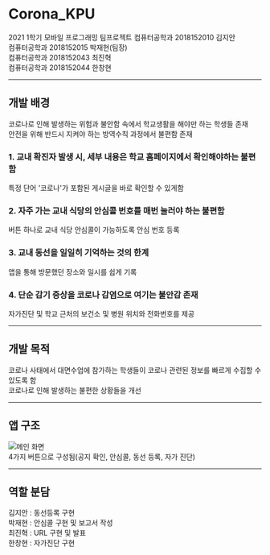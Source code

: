 # Corona_KPU
2021 1학기 모바일 프로그래밍 팀프로젝트
컴퓨터공학과 2018152010 김지안  
컴퓨터공학과 2018152015 박재현(팀장)  
컴퓨터공학과 2018152043 최진혁  
컴퓨터공학과 2018152044 한창현  
***  
## 개발 배경
코로나로 인해 발생하는 위험과 불안함 속에서 학교생활을 해야만 하는 학생들 존재  
안전을 위해 반드시 지켜야 하는 방역수칙 과정에서 불편함 존재  
### 1. 교내 확진자 발생 시, 세부 내용은 학교 홈페이지에서 확인해야하는 불편함  
특정 단어 '코로나'가 포함된 게시글을 바로 확인할 수 있게함  
### 2. 자주 가는 교내 식당의 안심콜 번호를 매번 눌러야 하는 불편함  
버튼 하나로 교내 식당 안심콜이 가능하도록 안심 번호 등록  
### 3. 교내 동선을 일일히 기억하는 것의 한계  
앱을 통해 방문했던 장소와 일시를 쉽게 기록  
### 4. 단순 감기 증상을 코로나 감염으로 여기는 불안감 존재  
자가진단 및 학교 근처의 보건소 및 병원 위치와 전화번호를 제공  
***  
## 개발 목적  
코로나 사태에서 대면수업에 참가하는 학생들이 코로나 관련된 정보를 빠르게 수집할 수 있도록 함  
코로나로 인해 발생하는 불편한 상황들을 개선  
***  
## 앱 구조  
![메인 화면](https://user-images.githubusercontent.com/59948918/135031013-a8f2f8fd-d020-4da1-85e8-749898145958.PNG)  
4가지 버튼으로 구성됨(공지 확인, 안심콜, 동선 등록, 자가 진단)  
***  
## 역할 분담
김지안 : 동선등록 구현  
박재현 : 안심콜 구현 및 보고서 작성  
최진혁 : URL 구현 및 발표  
한창현 : 자가진단 구현  
